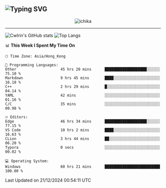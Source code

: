 ![Typing SVG](https://readme-typing-svg.demolab.com?font=Jost&size=24&pause=1000&color=7799EE&vCenter=true&multiline=true&random=false&width=435&height=100&lines=Hi+there;I'm+Sakurakouji+Nanaha;You+can+also+tell+me+Cwlrin%E2%98%86)
---
<p align="center">
  <img src="https://image.cwlrin.wiki/images/2024/11/09/1000015899.md.png" alt="ichika" border="0" />
</p>

---
![Cwlrin's GitHub stats](https://github-readme-stats.vercel.app/api?username=cwlrin&show_icons=true&theme=buefy)
![Top Langs](https://github-readme-stats.vercel.app/api/top-langs/?username=cwlrin&layout=compact&hide=html,css)

<!--START_SECTION:waka-->
📊 **This Week I Spent My Time On** 

```text
🕑︎ Time Zone: Asia/Hong_Kong

💬 Programming Languages: 
Other                    45 hrs 20 mins      ███████████████████░░░░░░   75.10 % 
Markdown                 9 hrs 45 mins       ████░░░░░░░░░░░░░░░░░░░░░   16.18 % 
C++                      2 hrs 29 mins       █░░░░░░░░░░░░░░░░░░░░░░░░   04.14 % 
YAML                     42 mins             ░░░░░░░░░░░░░░░░░░░░░░░░░   01.16 % 
C/C                      35 mins             ░░░░░░░░░░░░░░░░░░░░░░░░░   00.98 % 

🔥 Editors: 
Edge                     46 hrs 34 mins      ███████████████████░░░░░░   77.15 % 
VS Code                  10 hrs 2 mins       ████░░░░░░░░░░░░░░░░░░░░░   16.63 % 
CLion                    3 hrs 44 mins       ██░░░░░░░░░░░░░░░░░░░░░░░   06.20 % 
Typora                   0 secs              ░░░░░░░░░░░░░░░░░░░░░░░░░   00.02 % 

💻 Operating System: 
Windows                  60 hrs 21 mins      █████████████████████████   100.00 % 
```


 Last Updated on 21/12/2024 00:54:11 UTC
<!--END_SECTION:waka-->
